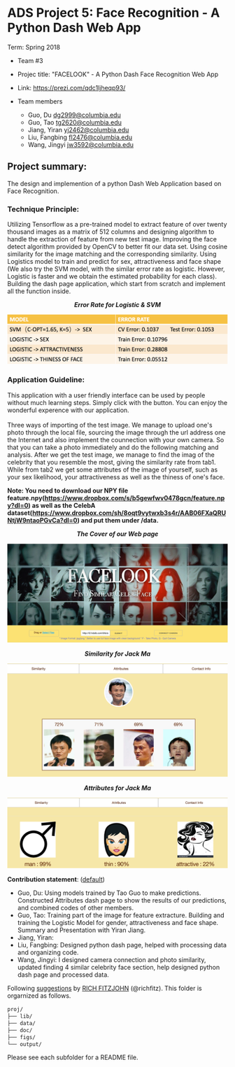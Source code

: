 # ADS Project 5: Face Recognition - A Python Dash Web App

Term: Spring 2018

+ Team #3
+ Projec title: "FACELOOK" - A Python Dash Face Recognition Web App
+ Link: https://prezi.com/qdc1ljheqp93/
+ Team members

   - Guo, Du <dg2999@columbia.edu>
   - Guo, Tao <tg2620@columbia.edu>
   - Jiang, Yiran <yj2462@columbia.edu>
   - Liu, Fangbing <fl2476@columbia.edu>
   - Wang, Jingyi <jw3592@columbia.edu>

## Project summary:

The design and implemention of a python Dash Web Application based on Face Recognition.

### Technique Principle:
 
Utilizing Tensorflow as a pre-trained model to extract feature of over twenty thousand images as a matrix of 512 columns and designing algorithm to handle the extraction of feature from new test image. Improving the face detect algorithm provided by OpenCV to better fit our data set. Using cosine similarity for the image matching and the corresponding similarity. Using Logistics model to train and predict for sex, attractiveness and face shape (We also try the SVM model, with the similar error rate as logistic. However, Logistic is faster and we obtain the estimated probability for each class). Building the dash page application, which start from scratch and implement all the function inside.

***<p align="center">Error Rate for Logistic & SVM</p>***
  ![image](figs/table3.png)<br>
 
### Application Guideline:

This application with a user friendly interface can be used by people without much learning steps. Simply click with the button. You can enjoy the wonderful experence with our application.<br>
<br>
Three ways of importing of the test image. We manage to upload one's photo through the local file,  sourcing the image through the url address one the Internet and also implement the counnection with your own camera. So that you can take a photo immediately and do the following matching and analysis. After we get the test image, we manage to find the imag of the celebrity that you resemble the most, giving the similarity rate from tab1. While from tab2 we get some attributes of the image of yourself, such as your sex likelihood, your attractiveness as well as the thiness of one's face.
<br>

**Note: You need to download our NPY file feature.npy(https://www.dropbox.com/s/b5gewfwv0478gcn/feature.npy?dl=0) as well as the CelebA dataset(https://www.dropbox.com/sh/8oqt9vytwxb3s4r/AAB06FXaQRUNtjW9ntaoPGvCa?dl=0) and put them under /data.**

***<p align="center">The Cover of our Web page</p>***
  ![image](figs/cover.jpg)<br>
  
***<p align="center">Similarity for Jack Ma</p>***
  ![image](figs/m-simi.png)<br>
  
  
 ***<p align="center">Attributes for Jack Ma</p>***
  ![image](figs/m-att.png)<br>
  

	
**Contribution statement**: ([default](doc/a_note_on_contributions.md)) 

- Guo, Du: Using models trained by Tao Guo to make predictions. Constructed Attributes dash page to show the results of our predictions, and combined codes of other members. 
- Guo, Tao: Training part of the image for feature extracture. Building and training the Logistic Model for gender, attractiveness and face shape. Summary and Presentation with Yiran Jiang.
- Jiang, Yiran:  
- Liu, Fangbing: Designed python dash page, helped with processing data and organizing code.
- Wang, Jingyi:  I designed camera connection and photo similarity, updated finding 4 similar celebrity face section, help designed python dash page and processed data.

Following [suggestions](http://nicercode.github.io/blog/2013-04-05-projects/) by [RICH FITZJOHN](http://nicercode.github.io/about/#Team) (@richfitz). This folder is orgarnized as follows.

```
proj/
├── lib/
├── data/
├── doc/
├── figs/
└── output/
```

Please see each subfolder for a README file.
